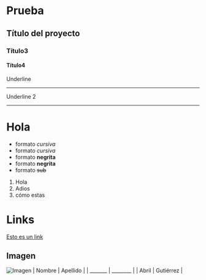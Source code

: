 # Prueba
## Título del proyecto
### Título3
#### Título4
Underline
__________
Underline 2
________
# Hola
- formato *cursiva*
- formato _cursiva_
- formato **negrita**
- formato __negrita__
- formato ~~sub~~
1. Hola
2. Adios
3. cómo estas
# Links 
<a href="https://classroom.google.com/u/1/c/MTI2Mjg0ODM2MjMy/a/MTk4MDg2NjEwNjI1/details"> Esto es un link</a>
## Imagen
![Imagen](https://vignette.wikia.nocookie.net/las-chicas-superpoderosas-reboot/images/4/47/TouPgjsg.png/revision/latest/top-crop/width/360/height/450?cb=20160725144743&path-prefix=es)
| Nombre | Apellido |
| _______ | ________ |
| Abril | Gutiérrez |
